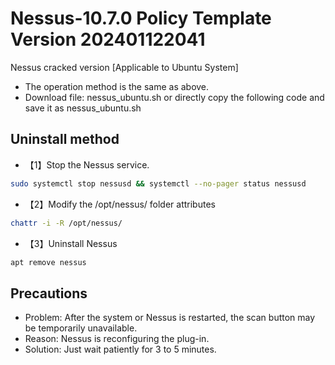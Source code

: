 # Nessus-10.7.0 Policy Template Version 202401122041
Nessus cracked version [Applicable to Ubuntu System]
- The operation method is the same as above.
- Download file: nessus_ubuntu.sh or directly copy the following code and save it as nessus_ubuntu.sh
## Uninstall method
- 【1】Stop the Nessus service.
```sh
sudo systemctl stop nessusd && systemctl --no-pager status nessusd
```
- 【2】Modify the /opt/nessus/ folder attributes
```sh
chattr -i -R /opt/nessus/
```
- 【3】Uninstall Nessus
```sh
apt remove nessus
```
## Precautions
- Problem: After the system or Nessus is restarted, the scan button may be temporarily unavailable.
- Reason: Nessus is reconfiguring the plug-in.
- Solution: Just wait patiently for 3 to 5 minutes.
